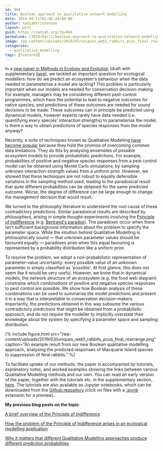 ```yaml
---
id: 944
title: Boolean approach to qualitative network modelling
date: 2019-04-11T01:02:44+00:00
author: nadiahkristensen
layout: post
guid: https://nadiah.org/?p=944
permalink: /2019/04/11/boolean-approach-to-qualitative-network-modelling/
image: /wp-content/uploads/2019/03/uniques_web1_rabbits_pcus_final_rearrange.png
categories:
  - qualitative_modelling
tags: [featured]
---
```

In a [new paper in Methods in Ecology and Evolution](https://besjournals.onlinelibrary.wiley.com/doi/10.1111/2041-210X.13179) (draft with supplementary [here](https://nadiah.org/wp-content/uploads/2019/04/MainDocument.pdf)), we tackled an important question for ecological modellers: how do we predict an ecosystem's behaviour when the data needed to parameterise a model are lacking? This problem is particularly important when our models are needed for conservation decision-making. For example, managers may be considering different pest-control programmes, which have the potential to lead to negative outcomes for native species, and predictions of these outcomes are needed for sound decisions to be made. These outcomes can in principle be predicted using dynamical models, however experts rarely have data needed (i.e. quantifying every species' interaction strengths) to parameterise the model. Is there a way to obtain predictions of species responses from the model anyway?

Recently, a suite of techniques known as Qualitative Modelling [have become popular](https://scholar.google.com.sg/scholar?cites=8907589312054427969&as_sdt=2005&sciodt=0,5&hl=en) because they hold the promise of overcoming common data limitations. They do this by analysing ensembles of possible ecosystem models to provide probabilistic predictions. For example, probabilities of positive and negative species responses from a pest control model can be obtained using Monte Carlo simulations, by sampling unknown interaction-strength values from a uniform prior. However, we showed that these techniques are not robust to equally defensible variations in the sampling method used, leading to the paradoxical result that quite different probabilities can be obtained for the same predicted outcome. Worse, the degree of difference can be large enough to change the management decision that would result.

We turned to the philosophy literature to understand the root cause of these contradictory predictions. Similar paradoxical results are described by philosophers, arising in simple thought-experiments involving the [Principle of Indifference](https://en.wikipedia.org/wiki/Principle_of_indifference) (e.g. [Bertrand's paradox](https://en.wikipedia.org/wiki/Bertrand_paradox_(probability))). The paradoxes occur when there isn't sufficient background information about the problem to specify the parameter space. While the intuition behind Qualitative Modelling is philosophically sound &#8212; that unknown parameter values should be favoured equally &#8212; paradoxes arise when this equal favouring is represented by a probability distribution like a uniform prior.

To resolve the problem, we adopt a non-probabilistic representation of parameter-value uncertainty: every possible value of an unknown parameter is simply classified as 'possible'. At first glance, this does not seem like it would be very useful. However, we know that in dynamical models, the network structure of an ecosystem (e.g. the food web diagram) constrains which _combinations_ of positive and negative species responses to pest control are possible. We show how Boolean analysis of these combinations can be used to summarise the model predictions and present it in a way that is interpretable to conservation decision-makers. Importantly, the predictions obtained in this way subsume the various contradictory predictions that might be obtained from a probabilistic approach, and do not require the modeller to implicitly overstate their knowledge about the system by specifying a parameter space and sampling distribution.

{%
    include figure.html
    src="/wp-content/uploads/2019/03/uniques_web1_rabbits_pcus_final_rearrange.png"
    caption="An example result from our new Boolean qualitative modelling approach, analysing the predicted responses of Macquarie Island species to suppression of feral rabbits."
%}

To facilitate uptake of our methods, the paper is accompanied by tutorials, explanatory notes, and worked examples showing the links between various Qualitative Modelling methods and our own. You can read an early version of the paper, together with the tutorials etc. in the supplementary section, [here](https://nadiah.org/wp-content/uploads/2019/04/MainDocument.pdf). The tutorials are also available as Jupyter notebooks, which can be downloaded from the [Github repository](https://github.com/nadiahpk/qualitative-modelling/tree/master/tutorials) (click on files with a [.ipynb](https://github.com/nadiahpk/qualitative-modelling/blob/master/tutorials/Tutorial-2-Macquarie_Island_case_study.ipynb) extension for a preview).

**My previous blog posts on the topic**:

[A brief overview of the Principle of Indifference](https://nadiah.org/2016/01/19/some-notes-on-the-principle-of-indifference/)

[How the problem of the Principle of Indifference arises in an ecological modelling application](https://nadiah.org/2015/05/20/qualitative-modelling-and-the-principle-of-indifference/)

[Why it matters that different Qualitative Modelling approaches produce different prediction probabilities](https://nadiah.org/2019/02/02/why-does-it-matter-to-conservation-decision-making-if-alternative-qualitative-modelling-methods-produce-contradictory-predictions/)
